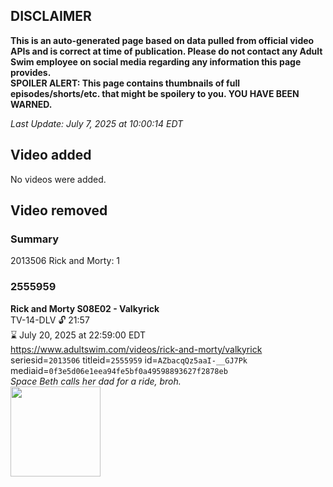 ## DISCLAIMER
**This is an auto-generated page based on data pulled from official video APIs and is correct at time of publication. Please do not contact any Adult Swim employee on social media regarding any information this page provides.**  
**SPOILER ALERT: This page contains thumbnails of full episodes/shorts/etc. that might be spoilery to you. YOU HAVE BEEN WARNED.**  

_Last Update: July 7, 2025 at 10:00:14 EDT_
## Video added
No videos were added.  
## Video removed
### Summary
2013506 Rick and Morty: 1  
### 2555959
**Rick and Morty S08E02 - Valkyrick**  
TV-14-DLV 🔓 21:57  
⌛ July 20, 2025 at 22:59:00 EDT  
https://www.adultswim.com/videos/rick-and-morty/valkyrick  
seriesid=`2013506` titleid=`2555959` id=`AZbacqQz5aaI-__GJ7Pk` mediaid=`0f3e5d06e1eea94fe5bf0a49598893627f2878eb`  
_Space Beth calls her dad for a ride, broh._  
<a href="https://media.cdn.adultswim.com/uploads/20250516/thumbnails/2_255161452448-RAM-S08E02-1920x1080.png"><img src="https://media.cdn.adultswim.com/uploads/20250516/thumbnails/2_255161452448-RAM-S08E02-1920x1080.png" height="144px" /></a>
